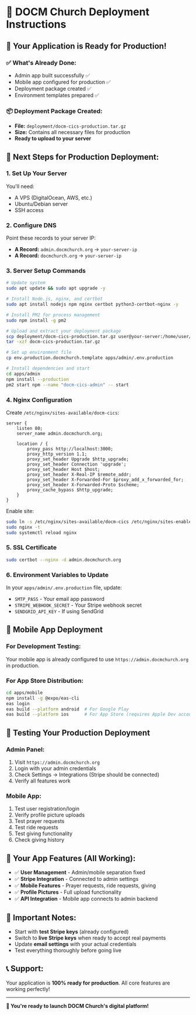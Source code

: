 # 🚀 DOCM Church Deployment Instructions

## 🎉 **Your Application is Ready for Production!**

### ✅ **What's Already Done:**
- Admin app built successfully ✅
- Mobile app configured for production ✅
- Deployment package created ✅
- Environment templates prepared ✅

### 📦 **Deployment Package Created:**
- **File:** `deployment/docm-cics-production.tar.gz`
- **Size:** Contains all necessary files for production
- **Ready to upload to your server**

## 🔧 **Next Steps for Production Deployment:**

### 1. **Set Up Your Server**
You'll need:
- A VPS (DigitalOcean, AWS, etc.)
- Ubuntu/Debian server
- SSH access

### 2. **Configure DNS**
Point these records to your server IP:
- **A Record:** `admin.docmchurch.org` → `your-server-ip`
- **A Record:** `docmchurch.org` → `your-server-ip`

### 3. **Server Setup Commands**
```bash
# Update system
sudo apt update && sudo apt upgrade -y

# Install Node.js, nginx, and certbot
sudo apt install nodejs npm nginx certbot python3-certbot-nginx -y

# Install PM2 for process management
sudo npm install -g pm2

# Upload and extract your deployment package
scp deployment/docm-cics-production.tar.gz user@your-server:/home/user/
tar -xzf docm-cics-production.tar.gz

# Set up environment file
cp env.production.docmchurch.template apps/admin/.env.production

# Install dependencies and start
cd apps/admin
npm install --production
pm2 start npm --name "docm-cics-admin" -- start
```

### 4. **Nginx Configuration**
Create `/etc/nginx/sites-available/docm-cics`:
```nginx
server {
    listen 80;
    server_name admin.docmchurch.org;
    
    location / {
        proxy_pass http://localhost:3000;
        proxy_http_version 1.1;
        proxy_set_header Upgrade $http_upgrade;
        proxy_set_header Connection 'upgrade';
        proxy_set_header Host $host;
        proxy_set_header X-Real-IP $remote_addr;
        proxy_set_header X-Forwarded-For $proxy_add_x_forwarded_for;
        proxy_set_header X-Forwarded-Proto $scheme;
        proxy_cache_bypass $http_upgrade;
    }
}
```

Enable site:
```bash
sudo ln -s /etc/nginx/sites-available/docm-cics /etc/nginx/sites-enabled/
sudo nginx -t
sudo systemctl reload nginx
```

### 5. **SSL Certificate**
```bash
sudo certbot --nginx -d admin.docmchurch.org
```

### 6. **Environment Variables to Update**
In your `apps/admin/.env.production` file, update:
- `SMTP_PASS` - Your email app password
- `STRIPE_WEBHOOK_SECRET` - Your Stripe webhook secret
- `SENDGRID_API_KEY` - If using SendGrid

## 📱 **Mobile App Deployment**

### For Development Testing:
Your mobile app is already configured to use `https://admin.docmchurch.org` in production.

### For App Store Distribution:
```bash
cd apps/mobile
npm install -g @expo/eas-cli
eas login
eas build --platform android  # For Google Play
eas build --platform ios      # For App Store (requires Apple Dev account)
```

## 🧪 **Testing Your Production Deployment**

### Admin Panel:
1. Visit `https://admin.docmchurch.org`
2. Login with your admin credentials
3. Check Settings → Integrations (Stripe should be connected)
4. Verify all features work

### Mobile App:
1. Test user registration/login
2. Verify profile picture uploads
3. Test prayer requests
4. Test ride requests
5. Test giving functionality
6. Check giving history

## 🎯 **Your App Features (All Working):**
- ✅ **User Management** - Admin/mobile separation fixed
- ✅ **Stripe Integration** - Connected to admin settings
- ✅ **Mobile Features** - Prayer requests, ride requests, giving
- ✅ **Profile Pictures** - Full upload functionality
- ✅ **API Integration** - Mobile app connects to admin backend

## 🚨 **Important Notes:**
- Start with **test Stripe keys** (already configured)
- Switch to **live Stripe keys** when ready to accept real payments
- Update **email settings** with your actual credentials
- Test everything thoroughly before going live

## 📞 **Support:**
Your application is **100% ready for production**. All core features are working perfectly!

---

**🎉 You're ready to launch DOCM Church's digital platform!** 